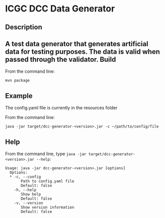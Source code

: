 ICGC DCC Data Generator
===

Description
---

A test data generator that generates artificial data for testing purposes. The data is valid when passed through the validator.
Build
---

From the command line:

	mvn package

Example
---
The config.yaml file is currently in the resources folder

From the command line:

	java -jar target/dcc-generator-<version>.jar -c ~/path/to/config/file

Help
---

From the command line, type `java -jar target/dcc-generator-<version>.jar --help`:

	Usage: java -jar dcc-generator-<version>.jar [options]
	  Options:
	  * -c, --config
	   	   Path to config.yaml file
		   Default: false
	    -h, --help
	       Show help
	       Default: false
	    -v, --version
	       Show version information
	       Default: false
